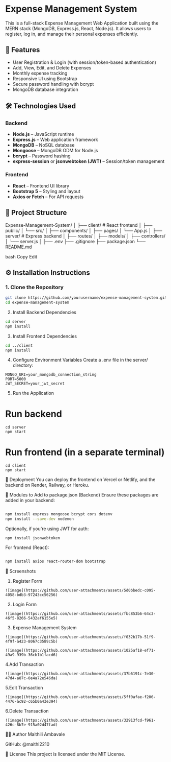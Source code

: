# Expense Management System

This is a full-stack Expense Management Web Application built using the MERN stack (MongoDB, Express.js, React, Node.js). It allows users to register, log in, and manage their personal expenses efficiently.

## 📌 Features

- User Registration & Login (with session/token-based authentication)
- Add, View, Edit, and Delete Expenses
- Monthly expense tracking
- Responsive UI using Bootstrap
- Secure password handling with bcrypt
- MongoDB database integration

## 🛠️ Technologies Used

### Backend
- **Node.js** – JavaScript runtime
- **Express.js** – Web application framework
- **MongoDB** – NoSQL database
- **Mongoose** – MongoDB ODM for Node.js
- **bcrypt** – Password hashing
- **express-session** or **jsonwebtoken (JWT)** – Session/token management

### Frontend
- **React** – Frontend UI library
- **Bootstrap 5** – Styling and layout
- **Axios or Fetch** – For API requests

## 📂 Project Structure

Expense-Management-System/
│
├── client/ # React frontend
│ ├── public/
│ └── src/
│ ├── components/
│ ├── pages/
│ └── App.js
│
├── server/ # Express backend
│ ├── routes/
│ ├── models/
│ ├── controllers/
│ └── server.js
│
├── .env
├── .gitignore
├── package.json
└── README.md

bash
Copy
Edit

## ⚙️ Installation Instructions

### 1. Clone the Repository

```bash
git clone https://github.com/yourusername/expense-management-system.git
cd expense-management-system
```
2. Install Backend Dependencies
```bash
cd server
npm install
```
3. Install Frontend Dependencies
```bash
cd ../client
npm install
```
4. Configure Environment Variables
Create a .env file in the server/ directory:
```
MONGO_URI=your_mongodb_connection_string
PORT=5000
JWT_SECRET=your_jwt_secret
```
5. Run the Application

# Run backend
```
cd server
npm start
```
# Run frontend (in a separate terminal)
```
cd client
npm start
```
🚀 Deployment
You can deploy the frontend on Vercel or Netlify, and the backend on Render, Railway, or Heroku.

🧩 Modules to Add to package.json (Backend)
Ensure these packages are added in your backend:

```bash

npm install express mongoose bcrypt cors dotenv
npm install --save-dev nodemon
```
Optionally, if you're using JWT for auth:

```
npm install jsonwebtoken
```
For frontend (React):

```bash

npm install axios react-router-dom bootstrap
```
📸 Screenshots
1. Register Form
```
![image](https://github.com/user-attachments/assets/5d0bbedc-c095-4058-bdb3-97243cc56256)
```

2. Login Form
```
![image](https://github.com/user-attachments/assets/fbc853b6-64c3-46f5-8266-5432af6155e5)
```

3. Expense Management System
```
![image](https://github.com/user-attachments/assets/f032b17b-51f9-4f9f-a423-8067c3589c5b)

![image](https://github.com/user-attachments/assets/1025af18-ef71-49a9-939b-36cb1b1facd6)
```
4.Add Transaction
```
![image](https://github.com/user-attachments/assets/37b6191c-7e30-47d4-a87c-0e4a72e546da)
```

5.Edit Transaction
```
![image](https://github.com/user-attachments/assets/5ff0afae-f206-4476-ac92-c65b0a43e394)
```

6.Delete Transaction
```
![image](https://github.com/user-attachments/assets/32913fcd-f961-426c-8b7e-915a02d47fad)
```

🧑‍💻 Author
Maithili Ambavale

GitHub: @maithi2210

📄 License
This project is licensed under the MIT License.



